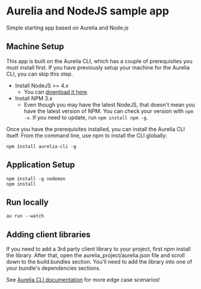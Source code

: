 # Aurelia and NodeJS sample app

Simple starting app based on Aurelia and Node.js

## Machine Setup

This app is built on the Aurelia CLI, which has a couple of prerequisites you must install first. If you have previously setup your machine for the Aurelia CLI, you can skip this step.

* Install NodeJS >= 4.x
    * You can [download it here](https://nodejs.org/en/).
* Install NPM 3.x
    * Even though you may have the latest NodeJS, that doesn't mean you have the latest version of NPM. You can check your version with `npm -v`. If you need to update, run `npm install npm -g`.

Once you have the prerequisites installed, you can install the Aurelia CLI itself. From the command line, use npm to install the CLI globally:

```
npm install aurelia-cli -g
```

## Application Setup

````
npm install -g nodemon
npm install
````

## Run locally
````
au run --watch
````

## Adding client libraries
If you need to add a 3rd party client library to your project, first npm install the library. 
After that, open the aurelia_project/aurelia.json file and scroll down to the build.bundles section. 
You'll need to add the library into one of your bundle's dependencies sections.

See [Aurelia CLI documentation](https://github.com/aurelia/cli) for more edge case scenarios!
